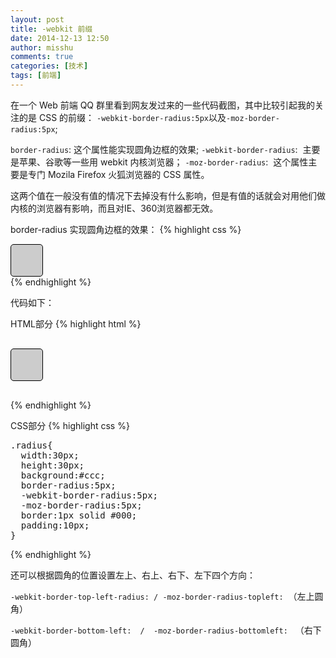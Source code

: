 ```yaml
---
layout: post
title: -webkit 前缀
date: 2014-12-13 12:50
author: misshu
comments: true
categories: [技术]
tags: [前端]
---
```

在一个 Web 前端 QQ 群里看到网友发过来的一些代码截图，其中比较引起我的关注的是 CSS 的前缀：
`-webkit-border-radius:5px`以及`-moz-border-radius:5px`;  

`border-radius`: 这个属性能实现圆角边框的效果;
`-webkit-border-radius`:  主要是苹果、谷歌等一些用 webkit 内核浏览器；
`-moz-border-radius`:  这个属性主要是专门 Mozila Firefox 火狐浏览器的 CSS 属性。

这两个值在一般没有值的情况下去掉没有什么影响，但是有值的话就会对用他们做内核的浏览器有影响，而且对IE、360浏览器都无效。

border-radius 实现圆角边框的效果：
{% highlight css %}
<div class="radius"></div>
<style>
  .radius{
    width:30px;
    height:30px;
    background:#ccc;
    border-radius:5px;
    -webkit-border-radius:5px;
    -moz-border-radius:5px;
    border:1px solid #000;
    padding:10px;
  }
</style>
{% endhighlight %}

代码如下：

HTML部分
{% highlight html %}
<pre class="lang:default decode:true " >
  <div class="radius"></div>
</pre>  
{% endhighlight %}

CSS部分
{% highlight css %}
<pre class="lang:css decode:true " >
.radius{
  width:30px;
  height:30px;
  background:#ccc;
  border-radius:5px;
  -webkit-border-radius:5px;
  -moz-border-radius:5px;
  border:1px solid #000;
  padding:10px;
}</pre> 
{% endhighlight %}

还可以根据圆角的位置设置左上、右上、右下、左下四个方向：

`-webkit-border-top-left-radius: / -moz-border-radius-topleft:`  （左上圆角）

`-webkit-border-bottom-left:  /  -moz-border-radius-bottomleft:`   （右下圆角）
